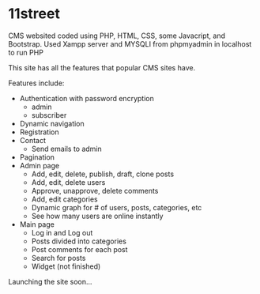 # 11street
CMS websited coded using PHP, HTML, CSS, some Javacript, and Bootstrap.
Used Xampp server and MYSQLI from phpmyadmin in localhost to run PHP

This site has all the features that popular CMS sites have.

Features include:
- Authentication with password encryption
  - admin
  - subscriber
- Dynamic navigation
- Registration
- Contact
  - Send emails to admin
- Pagination
- Admin page
  - Add, edit, delete, publish, draft, clone posts
  - Add, edit, delete users
  - Approve, unapprove, delete comments
  - Add, edit categories
  - Dynamic graph for # of users, posts, categories, etc
  - See how many users are online instantly
- Main page
  - Log in and Log out
  - Posts divided into categories
  - Post comments for each post
  - Search for posts
  - Widget (not finished)
  
Launching the site soon...

